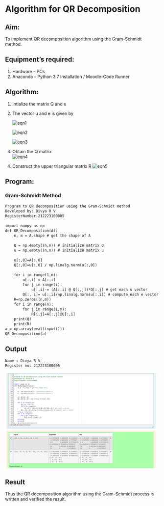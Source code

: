 # Algorithm for QR Decomposition
## Aim:
To implement QR decomposition algorithm using the Gram-Schmidt method.
## Equipment’s required:
1.	Hardware – PCs
2.	Anaconda – Python 3.7 Installation / Moodle-Code Runner
## Algorithm:
1.	Intialize the matrix Q and u
2.	The vector u and e is given by

    ![eqn1](./ex4.jpg)

    ![eqn2](./ex6.jpg)

    ![eqn3](./ex3.jpg)

3.	Obtain the Q matrix   
    ![eqn4](./ex1.jpg)
4.	Construct the upper triangular matrix R
    ![eqn5](./ex2.jpg)



## Program:
### Gram-Schmidt Method
```
Program to QR decomposition using the Gram-Schmidt method
Developed by: Divya R V
RegisterNumber:212223100005

import numpy as np
def QR_Decomposition(A):
    n, m = A.shape # get the shape of A
    
    Q = np.empty((n,n)) # initialize matrix Q
    u = np.empty((n,n)) # initialize matrix u
    
    u[:,0]=A[:,0]
    Q[:,0]=u[:,0] / np.linalg.norm(u[:,0])
    
    for i in range(1,n):
        u[:,i] = A[:,i]
        for j in range(i):
            u[:,i]-= (A[:,i] @ Q[:,j])*Q[:,j] # get each u vector
        Q[:, i]= u[:,i]/np.linalg.norm(u[:,i]) # compute each e vector
    R=np.zeros((n,m))
    for i in range(n):
        for j in range(i,m):
            R[i,j]=A[:,j]@Q[:,i]
    print(Q)
    print(R)
a = np.array(eval(input()))
QR_Decomposition(a)

```

## Output
```
Name : Divya R V
Register no: 212223100005

```
![Alt text](<Screenshot 2023-12-30 222041-1.png>)

## Result
Thus the QR decomposition algorithm using the Gram-Schmidt process is written and verified the result.